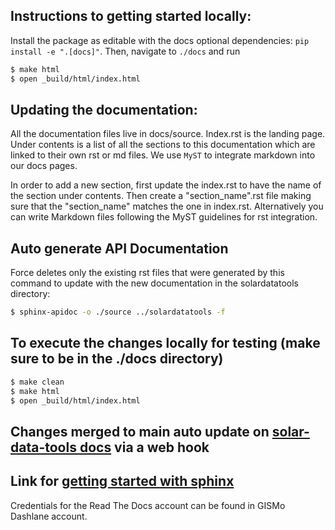## Instructions to getting started locally:

Install the package as editable with the docs optional dependencies: `pip install -e ".[docs]"`.
Then, navigate to `./docs` and run 

```sh
$ make html
$ open _build/html/index.html
```

## Updating the documentation:

All the documentation files live in docs/source. Index.rst is the landing page. Under contents is a 
list of all the sections to this documentation which are linked to their own rst or md files. 
We use `MyST` to integrate markdown into our docs pages.

In order to add a new section, first update the index.rst to have the name of the section under contents. 
Then create a "section_name".rst file making sure that the "section_name" matches the one in index.rst.
Alternatively you can write Markdown files following the MyST guidelines for rst integration.

## Auto generate API Documentation 

Force deletes only the existing rst files that were generated by this command to update with
the new documentation in the solardatatools directory:

```sh
$ sphinx-apidoc -o ./source ../solardatatools -f
```

## To execute the changes locally for testing (make sure to be in the ./docs directory)

```sh
$ make clean
$ make html
$ open _build/html/index.html
```

## Changes merged to main auto update on [solar-data-tools docs](https://solar-data-tool.readthedocs.io/en/latest/) via a web hook


## Link for [getting started with sphinx](https://docs.readthedocs.io/en/stable/intro/getting-started-with-sphinx.html)

Credentials for the Read The Docs account can be found in GISMo Dashlane account.
